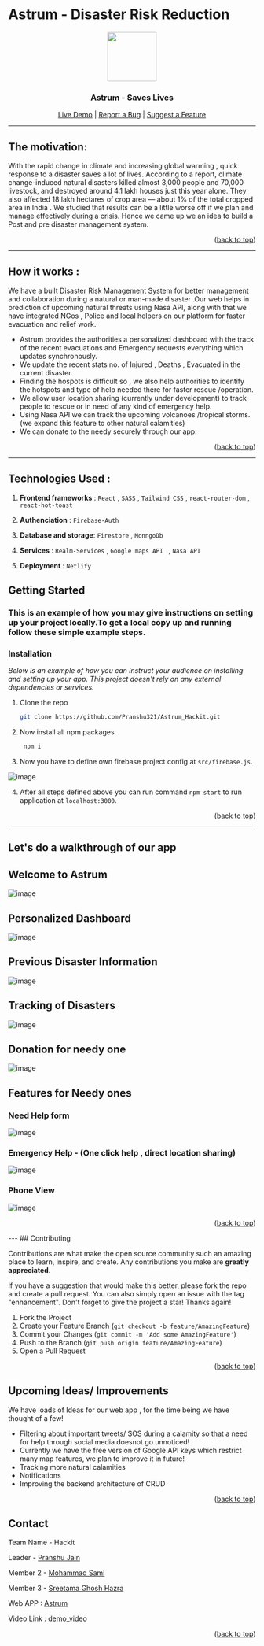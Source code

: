 # Astrum - Disaster Risk Reduction 

<div align="center">
  <a id="top" href="astrum-hackit.netlify.app" target="blank">
    <img src="https://user-images.githubusercontent.com/73426684/201504342-08cffce2-5087-4a69-b0ec-b9fa0ad6f49b.png" width="100px" alt="">
  </a>

  <h3 align="center">Astrum - Saves Lives</h3>

  <p align="center">
    <a href="https://astrum-hackit.netlify.app/" target="blank">Live Demo</a> |
    <a href="https://github.com/Pranshu321/Astrum_Hackit/issues" target="blank">Report a Bug</a> |
    <a href="https://github.com/Pranshu321/Astrum_Hackit/issues" target="blank">Suggest a Feature</a>
  </p>
</div>

---

## The motivation:
 
With the rapid change in climate and increasing global warming , quick response to a disaster saves a lot of lives. According to a report, climate change-induced natural disasters killed almost 3,000 people and 70,000 livestock, and destroyed around 4.1 lakh houses just this year alone. They also affected 18 lakh hectares of crop area — about 1% of the total cropped area in India . We studied that results can be a little worse off if we plan and manage effectively during a crisis. Hence we came up we an idea to build a Post and pre disaster management system.    

<!-- <img
  src=""
  alt="Alt text"
  title="Optional title"
  style="display: inline-block; margin: 0 auto; max-width: 300px"> -->
  
  <p align="right">(<a href="#top">back to top</a>)</p>
  
 ---

## How it works :

We have a built Disaster Risk Management System for better management and collaboration during a natural or man-made disaster .Our web helps in prediction of upcoming natural threats using Nasa API, along with that we have integrated NGos , Police and local helpers on our platform for faster evacuation and relief work.

  - Astrum provides the authorities a personalized dashboard with the track of the recent evacuations and Emergency requests everything which updates synchronously. 
  - We update the recent stats no. of Injured , Deaths , Evacuated in the current disaster.
  - Finding the hospots is difficult so , we also help authorities to identify the hotspots and type of help needed there for faster rescue /operation.
  - We allow user location sharing (currently under development) to track people to rescue or in need of any kind of emergency help.
  - Using Nasa API we can track the upcoming volcanoes /tropical storms. (we expand this feature to other natural calamities) 
  - We can donate to the needy securely through our app.

<p align="right">(<a href="#top">back to top</a>)</p>

---

## Technologies Used :

1. **Frontend frameworks** : `React` , `SASS` , `Tailwind CSS` , `react-router-dom` , `react-hot-toast`

2. **Authenciation**       : `Firebase-Auth`

3. **Database and storage**: `Firestore` , `MonngoDb`

4. **Services**            : `Realm-Services` , `Google maps API ` , `Nasa API`

5. **Deployment**          : `Netlify`


<!-- GETTING STARTED -->
## Getting Started

### This is an example of how you may give instructions on setting up your project locally.To get a local copy up and running follow these simple example steps.

### Installation

_Below is an example of how you can instruct your audience on installing and setting up your app. This project doesn't rely on any external dependencies or services._

1. Clone the repo
   ```sh
   git clone https://github.com/Pranshu321/Astrum_Hackit.git
   ```
2. Now install all npm packages.
   ```sh
    npm i 
   ```
   
3. Now you have to define own firebase project config at `src/firebase.js`.

  ![image](https://user-images.githubusercontent.com/86917304/201507081-c0e7cc6b-4d3f-4d99-8611-1ddf98afcd3f.png)

4. After all steps defined above you can run command `npm start` to run application at `localhost:3000`.

<p align="right">(<a href="#top">back to top</a>)</p>

---

## Let's do a walkthrough of our app


## Welcome to Astrum
![image](https://user-images.githubusercontent.com/86917304/201508083-06daafa1-7ea1-44f8-9cb5-bb053a88c230.png)

## Personalized Dashboard
![image](https://user-images.githubusercontent.com/86917304/201508215-44348334-f62c-4d30-ad41-6283452e0da2.png)

## Previous Disaster Information
![image](https://user-images.githubusercontent.com/86917304/201508254-cb7c8a9e-3709-419d-a90a-ffe6b1a29650.png)

## Tracking of Disasters 
![image](https://user-images.githubusercontent.com/86917304/201508273-9e9969ba-4dcf-449a-8514-f6f613cc843c.png)

## Donation for needy one
![image](https://user-images.githubusercontent.com/86917304/201508333-c7485405-ef3c-4850-a4b2-177f78e5d498.png)

## Features for Needy ones
### Need Help form
![image](https://user-images.githubusercontent.com/86917304/201508371-66709b0b-b2ba-4d95-9d33-0ba4f24dc9d6.png)

### Emergency Help - (One click help , direct location sharing)
![image](https://user-images.githubusercontent.com/86917304/201508392-3edda4b3-6fd6-4a4b-9bf9-a6900d06fd66.png)

### Phone View
![image](https://user-images.githubusercontent.com/86917304/201508184-86698777-c4b8-4314-84fc-2a61f517457d.png)


<p align="right">(<a href="#top">back to top</a>)</p>
---
## Contributing

Contributions are what make the open source community such an amazing place to learn, inspire, and create. Any contributions you make are **greatly appreciated**.

If you have a suggestion that would make this better, please fork the repo and create a pull request. You can also simply open an issue with the tag "enhancement".
Don't forget to give the project a star! Thanks again!

1. Fork the Project
2. Create your Feature Branch (`git checkout -b feature/AmazingFeature`)
3. Commit your Changes (`git commit -m 'Add some AmazingFeature'`)
4. Push to the Branch (`git push origin feature/AmazingFeature`)
5. Open a Pull Request

<p align="right">(<a href="#top">back to top</a>)</p>

<!---IDEAS--->
## Upcoming Ideas/ Improvements

We have loads of Ideas for our web app , for the time being we have thought of a few!

* Filtering about important tweets/ SOS during a calamity so that a need for help through social media doesnot go unnoticed! 
* Currently we have the free version of Google API keys which restrict many map features, we plan to improve it in future!
* Tracking more natural calamities 
* Notifications
* Improving the backend architecture of CRUD
  
<p align="right">(<a href="#top">back to top</a>)</p>

<!-- CONTACT -->
## Contact

Team Name - Hackit

Leader  - [Pranshu Jain](mailto:pranshujain0111@gmail.com)

Member 2 - [Mohammad Sami](https://github.com/MSamiDev)

Member 3 - [Sreetama Ghosh Hazra](https://github.com/Sreetama2001)

Web APP : [Astrum]()

Video Link : [demo_video]()

<p align="right">(<a href="#top">back to top</a>)</p>


